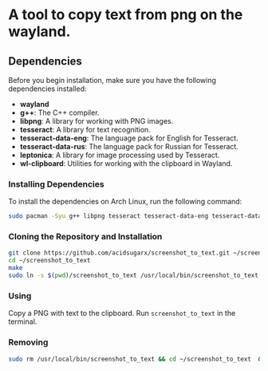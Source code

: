 # A tool to copy text from png on the wayland.

## Dependencies

Before you begin installation, make sure you have the following dependencies installed:
- **wayland**
- **g++**: The C++ compiler.
- **libpng**: A library for working with PNG images.
- **tesseract**: A library for text recognition.
- **tesseract-data-eng**: The language pack for English for Tesseract.
- **tesseract-data-rus**: The language pack for Russian for Tesseract.
- **leptonica**: A library for image processing used by Tesseract.
- **wl-clipboard**: Utilities for working with the clipboard in Wayland.

### Installing Dependencies

To install the dependencies on Arch Linux, run the following command:

```bash
sudo pacman -Syu g++ libpng tesseract tesseract-data-eng tesseract-data-rus leptonica wl-clipboard
```

### Cloning the Repository and Installation
```bash
git clone https://github.com/acidsugarx/screenshot_to_text.git ~/screenshot_to_text
cd ~/screenshot_to_text
make
sudo ln -s $(pwd)/screenshot_to_text /usr/local/bin/screenshot_to_text
```

### Using
Copy a PNG with text to the clipboard.
Run `screenshot_to_text` in the terminal.

### Removing
```sh
sudo rm /usr/local/bin/screenshot_to_text && cd ~/screenshot_to_text  && rm -rf screenshot_to_text
```



